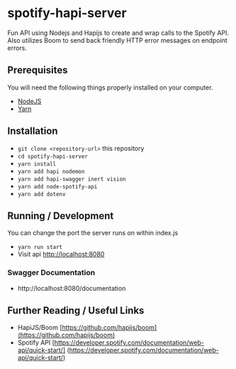 
# spotify-hapi-server

Fun API using Nodejs and Hapijs to create and wrap calls to the Spotify API. 
Also utilizes Boom to send back friendly HTTP error messages on endpoint errors.

## Prerequisites

You will need the following things properly installed on your computer.

* [NodeJS](https://nodejs.org/en/)
* [Yarn](https://yarnpkg.com/lang/en/docs/install/#mac-stable)

## Installation

* `git clone <repository-url>` this repository
* `cd spotify-hapi-server`
* `yarn install`
* `yarn add hapi nodemon`
* `yarn add hapi-swagger inert vision`
* `yarn add node-spotify-api`
* `yarn add dotenv`

## Running / Development

You can change the port the server runs on within index.js

* `yarn run start`
* Visit api [http://localhost:8080](http://localhost:/)

### Swagger Documentation

* http://localhost:8080/documentation

## Further Reading / Useful Links

* HapiJS/Boom [https://github.com/hapijs/boom](https://github.com/hapijs/boom)
* Spotify API [https://developer.spotify.com/documentation/web-api/quick-start/] (https://developer.spotify.com/documentation/web-api/quick-start/)
